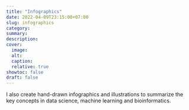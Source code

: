 ```yaml
---
title: "Infographics"
date: 2022-04-09T23:15:00+07:00
slug: infographics
category:
summary:
description:
cover:
  image:
  alt:
  caption:
  relative: true
showtoc: false
draft: false
---
```


I also create hand-drawn infographics and illustrations to summarize the key concepts in data science, machine learning and bioinformatics.
